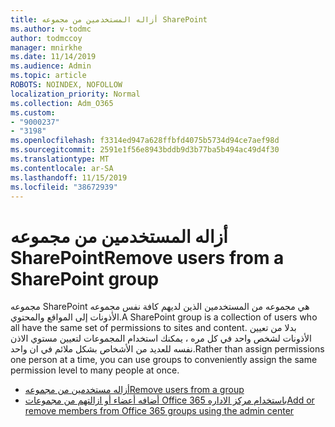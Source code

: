 ```yaml
---
title: أزاله المستخدمين من مجموعه SharePoint
ms.author: v-todmc
author: todmccoy
manager: mnirkhe
ms.date: 11/14/2019
ms.audience: Admin
ms.topic: article
ROBOTS: NOINDEX, NOFOLLOW
localization_priority: Normal
ms.collection: Adm_O365
ms.custom:
- "9000237"
- "3198"
ms.openlocfilehash: f3314ed947a628ffbfd4075b5734d94ce7aef98d
ms.sourcegitcommit: 2591e1f56e8943bddb9d3b77ba5b494ac49d4f30
ms.translationtype: MT
ms.contentlocale: ar-SA
ms.lasthandoff: 11/15/2019
ms.locfileid: "38672939"
---
```

# <a name="remove-users-from-a-sharepoint-group"></a><span data-ttu-id="51191-102">أزاله المستخدمين من مجموعه SharePoint</span><span class="sxs-lookup"><span data-stu-id="51191-102">Remove users from a SharePoint group</span></span>

<span data-ttu-id="51191-103">مجموعه SharePoint هي مجموعه من المستخدمين الذين لديهم كافة نفس مجموعه الأذونات إلى المواقع والمحتوي.</span><span class="sxs-lookup"><span data-stu-id="51191-103">A SharePoint group is a collection of users who all have the same set of permissions to sites and content.</span></span> <span data-ttu-id="51191-104">بدلا من تعيين الأذونات لشخص واحد في كل مره ، يمكنك استخدام المجموعات لتعيين مستوي الاذن نفسه للعديد من الأشخاص بشكل ملائم في ان واحد.</span><span class="sxs-lookup"><span data-stu-id="51191-104">Rather than assign permissions one person at a time, you can use groups to conveniently assign the same permission level to many people at once.</span></span>

- [<span data-ttu-id="51191-105">أزاله مستخدمين من مجموعه</span><span class="sxs-lookup"><span data-stu-id="51191-105">Remove users from a group</span></span>](https://docs.microsoft.com/sharepoint/customize-sharepoint-site-permissions#remove-users-from-a-group)
- [<span data-ttu-id="51191-106">أضافه أعضاء أو ازالتهم من مجموعات Office 365 باستخدام مركز الاداره</span><span class="sxs-lookup"><span data-stu-id="51191-106">Add or remove members from Office 365 groups using the admin center</span></span>](https://docs.microsoft.com/office365/admin/create-groups/add-or-remove-members-from-groups?view=o365-worldwide)

